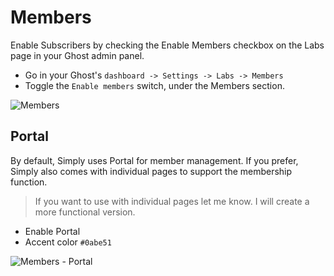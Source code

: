 # Members

Enable Subscribers by checking the Enable Members checkbox on the Labs page in your Ghost admin panel.

- Go in your Ghost's `dashboard -> Settings -> Labs -> Members`
- Toggle the `Enable members` switch, under the Members section.

![Members](https://user-images.githubusercontent.com/10253167/105879728-87bbcc00-5fd0-11eb-9b9e-6aeb55015e5b.png)

## Portal

By default, Simply uses Portal for member management. If you prefer, Simply also comes with individual pages to support the membership function.

> If you want to use with individual pages let me know. I will create a more functional version.

- Enable Portal
- Accent color `#0abe51`

![Members - Portal](https://user-images.githubusercontent.com/10253167/105881874-09acf480-5fd3-11eb-8081-ebcd13276c20.jpg)
